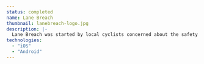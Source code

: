 ```yaml
---
status: completed
name: Lane Breach
thumbnail: lanebreach-logo.jpg
description: |-
  Lane Breach was started by local cyclists concerned about the safety of biking in the city. This app captures bike lane safety issues and integrates with local 311 reporting. Subsequently, they’ll be analyzing this set of data to review the effectiveness of different types of streets.
technologies:
  - "iOS"
  - "Android"
---
```

